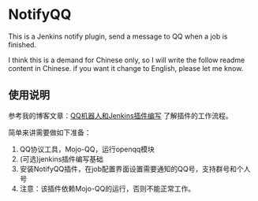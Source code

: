 # NotifyQQ
This is a Jenkins notify plugin, send a message to QQ when a job is finished.

I think this is a demand for Chinese only, so I will write the follow readme content in Chinese. if you want it change to English, please let me know.

## 使用说明

参考我的博客文章：[QQ机器人和Jenkins插件编写](http://omegayy.duapp.com/qqji-qi-ren-he-jenkinscha-jian-bian-xie/)
了解插件的工作流程。

简单来讲需要做如下准备：

1. QQ协议工具，Mojo-QQ，运行openqq模块
2. (可选)jenkins插件编写基础
3. 安装NotifyQQ插件，在job配置界面设置需要通知的QQ号，支持群号和个人号
4. 注意：该插件依赖Mojo-QQ的运行，否则不能正常工作。
